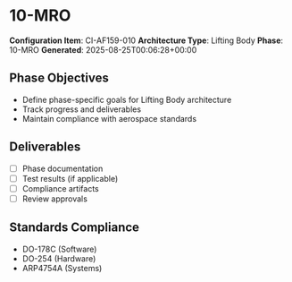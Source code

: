 # 10-MRO

**Configuration Item**: CI-AF159-010
**Architecture Type**: Lifting Body
**Phase**: 10-MRO
**Generated**: 2025-08-25T00:06:28+00:00

## Phase Objectives
- Define phase-specific goals for Lifting Body architecture
- Track progress and deliverables
- Maintain compliance with aerospace standards

## Deliverables
- [ ] Phase documentation
- [ ] Test results (if applicable)
- [ ] Compliance artifacts
- [ ] Review approvals

## Standards Compliance
- DO-178C (Software)
- DO-254 (Hardware)
- ARP4754A (Systems)
